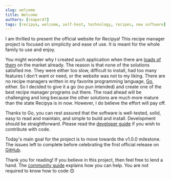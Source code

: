 ```yaml
---
slug: welcome
title: Welcome
authors: [reaper47]
tags: [recipya, welcome, self-host, technology, recipes, new software]
---
```


I am thrilled to present the official website for Recipya! This recipe manager project is focused on simplicity and 
ease of use. It is meant for the whole family to use and enjoy.

You might wonder why I created such application when there are [loads of them](https://github.com/awesome-selfhosted/awesome-selfhosted#recipe-management) 
on the market already. The reason is that none of the solutions satisfied me. They were either too slow, difficult to 
install, had too many features I don't want or need, or the website was not to my liking. There are no recipe managers 
written in my favorite programming language, [Go](https://go.dev), either. So I decided to give it a go 
(no pun intended) and create one of the best recipe manager programs out there. The road ahead will be challenging and 
long because the other solutions are much more mature than the state Recipya is in now. However, I do believe the
effort will pay off.

Thanks to Go, you can rest assured that the software is well-tested, solid, easy to read and maintain, and simple to 
build and install. Development should be straightforward. Please read the [developer guide](/docs/category/development) 
if you wish to contribute with code.

Today's main goal for the project is to move towards the v1.0.0 milestone. The issues left to complete before 
celebrating the first official release on [GitHub](https://github.com/reaper47/recipya/issues?q=is%3Aopen+is%3Aissue+milestone%3Av1.0.0).

Thank you for reading! If you believe in this project, then feel free to lend a hand. The [community guide](/community-guide) 
explains how you can help. You are not required to know how to code 😊